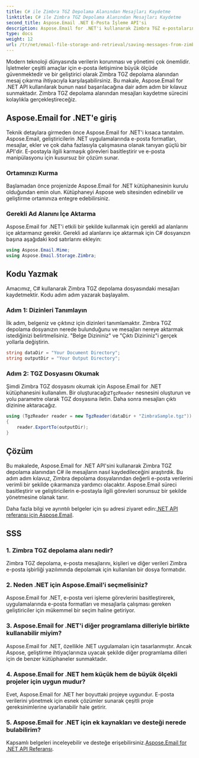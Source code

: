 ```yaml
---
title: C# ile Zimbra TGZ Depolama Alanından Mesajları Kaydetme
linktitle: C# ile Zimbra TGZ Depolama Alanından Mesajları Kaydetme
second_title: Aspose.Email .NET E-Posta İşleme API'si
description: Aspose.Email for .NET'i kullanarak Zimbra TGZ e-postalarını nasıl çıkaracağınızı öğrenin. Etkin e-posta yönetimi için kaynak kodlu adım adım kılavuz.
type: docs
weight: 12
url: /tr/net/email-file-storage-and-retrieval/saving-messages-from-zimbra-tgz-storage-with-csharp/
---
```


Modern teknoloji dünyasında verilerin korunması ve yönetimi çok önemlidir. İşletmeler çeşitli amaçlar için e-posta iletişimine büyük ölçüde güvenmektedir ve bir geliştirici olarak Zimbra TGZ depolama alanından mesaj çıkarma ihtiyacıyla karşılaşabilirsiniz. Bu makale, Aspose.Email for .NET API kullanılarak bunun nasıl başarılacağına dair adım adım bir kılavuz sunmaktadır. Zimbra TGZ depolama alanından mesajları kaydetme sürecini kolaylıkla gerçekleştireceğiz.

## Aspose.Email for .NET'e giriş

Teknik detaylara girmeden önce Aspose.Email for .NET'i kısaca tanıtalım. Aspose.Email, geliştiricilerin .NET uygulamalarında e-posta formatları, mesajlar, ekler ve çok daha fazlasıyla çalışmasına olanak tanıyan güçlü bir API'dir. E-postayla ilgili karmaşık görevleri basitleştirir ve e-posta manipülasyonu için kusursuz bir çözüm sunar.

### Ortamınızı Kurma

Başlamadan önce projenizde Aspose.Email for .NET kütüphanesinin kurulu olduğundan emin olun. Kütüphaneyi Aspose web sitesinden edinebilir ve geliştirme ortamınıza entegre edebilirsiniz.

### Gerekli Ad Alanını İçe Aktarma

Aspose.Email for .NET'i etkili bir şekilde kullanmak için gerekli ad alanlarını içe aktarmanız gerekir. Gerekli ad alanlarını içe aktarmak için C# dosyanızın başına aşağıdaki kod satırlarını ekleyin:

```csharp
using Aspose.Email.Mime;
using Aspose.Email.Storage.Zimbra;
```

## Kodu Yazmak

Amacımız, C# kullanarak Zimbra TGZ depolama dosyasındaki mesajları kaydetmektir. Kodu adım adım yazarak başlayalım.

### Adım 1: Dizinleri Tanımlayın

İlk adım, belgeniz ve çıktınız için dizinleri tanımlamaktır. Zimbra TGZ depolama dosyanızın nerede bulunduğunu ve mesajları nereye aktarmak istediğinizi belirtmelisiniz. "Belge Dizininiz" ve "Çıktı Dizininiz"i gerçek yollarla değiştirin.

```csharp
string dataDir = "Your Document Directory";
string outputDir = "Your Output Directory";
```

### Adım 2: TGZ Dosyasını Okumak

 Şimdi Zimbra TGZ dosyasını okumak için Aspose.Email for .NET kütüphanesini kullanalım. Bir oluşturacağız`TgzReader` nesnesini oluşturun ve yolu parametre olarak TGZ dosyasına iletin. Daha sonra mesajları çıktı dizinine aktaracağız.

```csharp
using (TgzReader reader = new TgzReader(dataDir + "ZimbraSample.tgz"))
{
    reader.ExportTo(outputDir);
}
```

## Çözüm

Bu makalede, Aspose.Email for .NET API'sini kullanarak Zimbra TGZ depolama alanından C# ile mesajların nasıl kaydedileceğini araştırdık. Bu adım adım kılavuz, Zimbra depolama dosyalarından değerli e-posta verilerini verimli bir şekilde çıkarmanıza yardımcı olacaktır. Aspose.Email süreci basitleştirir ve geliştiricilerin e-postayla ilgili görevleri sorunsuz bir şekilde yönetmesine olanak tanır.

 Daha fazla bilgi ve ayrıntılı belgeler için şu adresi ziyaret edin:[.NET API referansı için Aspose.Email](https://reference.aspose.com/email/net/).

## SSS

### 1. Zimbra TGZ depolama alanı nedir?

Zimbra TGZ depolama, e-posta mesajlarını, kişileri ve diğer verileri Zimbra e-posta işbirliği yazılımında depolamak için kullanılan bir dosya formatıdır.

### 2. Neden .NET için Aspose.Email'i seçmelisiniz?

Aspose.Email for .NET, e-posta veri işleme görevlerini basitleştirerek, uygulamalarında e-posta formatları ve mesajlarla çalışması gereken geliştiriciler için mükemmel bir seçim haline getiriyor.

### 3. Aspose.Email for .NET'i diğer programlama dilleriyle birlikte kullanabilir miyim?

Aspose.Email for .NET, özellikle .NET uygulamaları için tasarlanmıştır. Ancak Aspose, geliştirme ihtiyaçlarınıza uyacak şekilde diğer programlama dilleri için de benzer kütüphaneler sunmaktadır.

### 4. Aspose.Email for .NET hem küçük hem de büyük ölçekli projeler için uygun mudur?

Evet, Aspose.Email for .NET her boyuttaki projeye uygundur. E-posta verilerini yönetmek için esnek çözümler sunarak çeşitli proje gereksinimlerine uyarlanabilir hale getirir.

### 5. Aspose.Email for .NET için ek kaynakları ve desteği nerede bulabilirim?

Kapsamlı belgeleri inceleyebilir ve desteğe erişebilirsiniz.[Aspose.Email for .NET API Referansı](https://reference.aspose.com/email/net/).